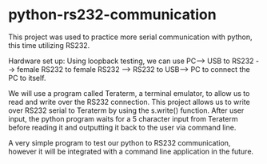 # python-rs232-communication
This project was used to practice more serial communication with python, this time utilizing RS232.

Hardware set up:
Using loopback testing, we can use PC--> USB to RS232 --> female RS232 to female RS232 --> RS232 to USB--> PC to connect the PC to itself.

We will use a program called Teraterm, a terminal emulator, to allow us to read and write over the RS232 connection.
This project allows us to write over RS232 serial to Teraterm by using the s.write() function.
After user input, the python program waits for a 5 character input from Teraterm before reading it and outputting it back to the user via command line.

A very simple program to test our python to RS232 communication, however it will be integrated with a command line application in the future.

